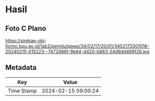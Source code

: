 # Hasil

## Foto C Plano

https://sirekap-obj-formc.kpu.go.id/1ab2/pemilu/ppwp/34/02/17/20/01/3402172001016-20240215-015223--7472486f-9e84-4420-b883-24d9dd489f26.jpg


## Metadata

| Key        | Value               |
| ---------- | ------------------- |
| Time Stamp | 2024-02-15 09:00:24 |



